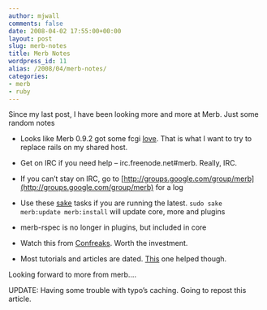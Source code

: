 ```yaml
---
author: mjwall
comments: false
date: 2008-04-02 17:55:00+00:00
layout: post
slug: merb-notes
title: Merb Notes
wordpress_id: 11
alias: /2008/04/merb-notes/
categories:
- merb
- ruby
---
```


Since my last post, I have been looking more and more at Merb.  Just some random notes




  * Looks like Merb 0.9.2 got some fcgi [love](http://github.com/wycats/merb-more/commit/b5467e5138b8c18c0c521a5fce5ea529f1a090d6). That is what I want to try to replace rails on my shared host.


  * Get on IRC if you need help – irc.freenode.net#merb.  Really, IRC.


  * If you can’t stay on IRC, go to [http://groups.google.com/group/merb](http://groups.google.com/group/merb) for a log


  * Use these [sake](http://www.gweezlebur.com/2008/3/1/quickie-sake-tasks-for-merb-hackers) tasks if you are running the latest.  `sudo sake merb:update merb:install` will update core, more and plugins


  * merb-rspec is no longer in plugins, but included in core


  * Watch this from [Confreaks](http://mtnwestrubyconf2008.confreaks.com/02zygmuntowicz.html).  Worth the investment.


  * Most tutorials and articles are dated.  [This](http://crazycool.co.uk/blog/2008/3/17/Adventures+in+Merb/) one helped though.


Looking forward to more from merb….

UPDATE:  Having some trouble with typo’s caching.  Going to repost this article.
